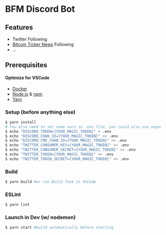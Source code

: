 # BFM Discord Bot

## Features
- Twitter Following
- [Bitcoin Ticker News](http://bitcointicker.co/news/) Following
- ...

## Prerequisites
#### Optimize for VSCode
- [Docker](https://www.docker.com/)
- [Node.js](https://nodejs.org) & [npm](https://www.npmjs.com/)
- [Yarn](https://yarnpkg.com)

### Setup (before anything else)
```bash
$ yarn install
# You also need to set some vars in .env file, you could also use export
$ echo "DISCORD_TOKEN={YOUR_MAGIC_TOKEN}" > .env
$ echo "DISCORD_CHAN_ID={YOUR_MAGIC_TOKEN}" >> .env
$ echo "DISCORD_CMD_CHAN_ID={YOUR_MAGIC_TOKEN}" >> .env
$ echo "TWITTER_CONSUMER_KEY={YOUR_MAGIC_TOKEN}" >> .env
$ echo "TWITTER_CONSUMER_SECRET={YOUR_MAGIC_TOKEN}" >> .env
$ echo "TWITTER_TOKEN={YOUR_MAGIC_TOKEN}" >> .env
$ echo "TWITTER_TOKEN_SECRET={YOUR_MAGIC_TOKEN}" >> .env
```

### Build
```bash
$ yarn build #or run Build Task in VSCode
```

### ESLint
```bash
$ yarn lint
```

### Launch in Dev (w/ nodemon)
```bash
$ yarn start #build automatically before starting
```

<!--### Test
```bash
$ yarn test #or run Test Task in VSCode
```-->
